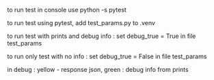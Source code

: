to run test in console use python -s pytest

to run test using pytest, add test_params.py to .venv

to run test with prints and debug info : set debug_true = True
in file test_params

to run only test with no info : set debug_true = False
in file test_params

in debug : yellow - response json, green : debug info from prints

